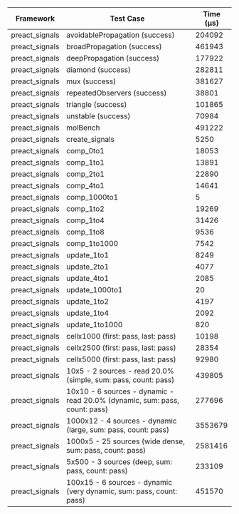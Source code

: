 | Framework | Test Case | Time (μs) |
| --- | --- | --- |
| preact_signals | avoidablePropagation (success) | 204092 |
| preact_signals | broadPropagation (success) | 461943 |
| preact_signals | deepPropagation (success) | 177922 |
| preact_signals | diamond (success) | 282811 |
| preact_signals | mux (success) | 381627 |
| preact_signals | repeatedObservers (success) | 38801 |
| preact_signals | triangle (success) | 101865 |
| preact_signals | unstable (success) | 70984 |
| preact_signals | molBench | 491222 |
| preact_signals | create_signals | 5250 |
| preact_signals | comp_0to1 | 18053 |
| preact_signals | comp_1to1 | 13891 |
| preact_signals | comp_2to1 | 22890 |
| preact_signals | comp_4to1 | 14641 |
| preact_signals | comp_1000to1 | 5 |
| preact_signals | comp_1to2 | 19269 |
| preact_signals | comp_1to4 | 31426 |
| preact_signals | comp_1to8 | 9536 |
| preact_signals | comp_1to1000 | 7542 |
| preact_signals | update_1to1 | 8249 |
| preact_signals | update_2to1 | 4077 |
| preact_signals | update_4to1 | 2085 |
| preact_signals | update_1000to1 | 20 |
| preact_signals | update_1to2 | 4197 |
| preact_signals | update_1to4 | 2092 |
| preact_signals | update_1to1000 | 820 |
| preact_signals | cellx1000 (first: pass, last: pass) | 10198 |
| preact_signals | cellx2500 (first: pass, last: pass) | 28354 |
| preact_signals | cellx5000 (first: pass, last: pass) | 92980 |
| preact_signals | 10x5 - 2 sources - read 20.0% (simple, sum: pass, count: pass) | 439805 |
| preact_signals | 10x10 - 6 sources - dynamic - read 20.0% (dynamic, sum: pass, count: pass) | 277696 |
| preact_signals | 1000x12 - 4 sources - dynamic (large, sum: pass, count: pass) | 3553679 |
| preact_signals | 1000x5 - 25 sources (wide dense, sum: pass, count: pass) | 2581416 |
| preact_signals | 5x500 - 3 sources (deep, sum: pass, count: pass) | 233109 |
| preact_signals | 100x15 - 6 sources - dynamic (very dynamic, sum: pass, count: pass) | 451570 |
